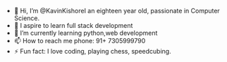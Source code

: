 - 👋 Hi, I’m @KavinKishoreI an eighteen year old, passionate in Computer Science.
- 👀 I aspire to learn full stack development
- 🌱 I’m currently learning python,web development
- 📫 How to reach me phone: 91+ 7305999790
- ⚡ Fun fact: I love coding, playing chess, speedcubing.

<!---
KavinKishoreI/KavinKishoreI is a ✨ special ✨ repository because its `README.md` (this file) appears on your GitHub profile.
You can click the Preview link to take a look at your changes.
--->
